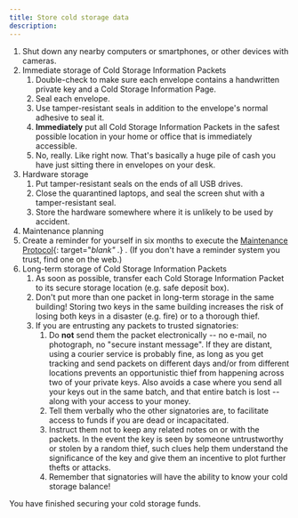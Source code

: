 ```yaml
---
title: Store cold storage data
description:
---
```


1. Shut down any nearby computers or smartphones, or other devices with cameras.
2. Immediate storage of
<span class="danger">Cold Storage Information Packets</span>
    1. Double-check to make sure each envelope contains a handwritten private
    key and a <span class="warning">Cold Storage Information Page</span>.
    2. Seal each envelope.
    3. Use tamper-resistant seals in addition to the envelope's normal adhesive
    to seal it.
    4. **Immediately** put all
    <span class="warning">Cold Storage Information Packets</span> in the safest
    possible location in your home or office that is immediately accessible.
    5. No, really. Like right now. That's basically a huge pile of cash you
    have just sitting there in envelopes on your desk.
3. Hardware storage
    1. Put tamper-resistant seals on the ends of all USB drives.
    2. Close the quarantined laptops, and seal the screen shut with a
    tamper-resistant seal.
    3. Store the hardware somewhere where it is unlikely to be used by accident.
4. Maintenance planning
  1. Create a reminder for yourself in six months to execute the
  [Maintenance Protocol](../check-balance/maintenance/){: target="_blank" ._} .
  (If you don't have a reminder system you trust, find one on the web.)
5. Long-term storage of
<span class="danger">Cold Storage Information Packets</span>
    1. As soon as possible, transfer each
    <span class="danger">Cold Storage Information Packet</span> to its secure
    storage location (e.g. safe deposit box).
    2. Don't put more than one <span class="danger">packet</span> in long-term
    storage in the same building!
    Storing two keys in the same building increases the risk of losing both
    keys in a disaster (e.g. fire) or to a thorough thief.
    3. If you are entrusting any <span class="danger">packets</span> to trusted signatories:
        1. Do **not** send them the <span class="danger">packet</span>
        electronically -- no e-mail, no photograph, no "secure instant
        message". If they are distant, using a courier service is probably
        fine, as long as you get tracking and send
        <span class="danger">packets</span> on different days and/or from
        different locations prevents an opportunistic thief from happening
        across two of your private keys. Also avoids a case where you send all
        your keys out in the same batch, and that entire batch is lost -- along
        with your access to your money.
        2. Tell them verbally who the other signatories are, to facilitate
        access to funds if you are dead or incapacitated.
        3. Instruct them not to keep any related notes on or with the
        <span class="danger">packets</span>.
        In the event the key is seen by someone untrustworthy or stolen by a
        random thief, such clues help them understand the significance of the
        key and give them an incentive to plot further thefts or attacks.
        4. Remember that signatories will have the ability to know your cold
        storage balance!

You have finished securing your cold storage funds.
